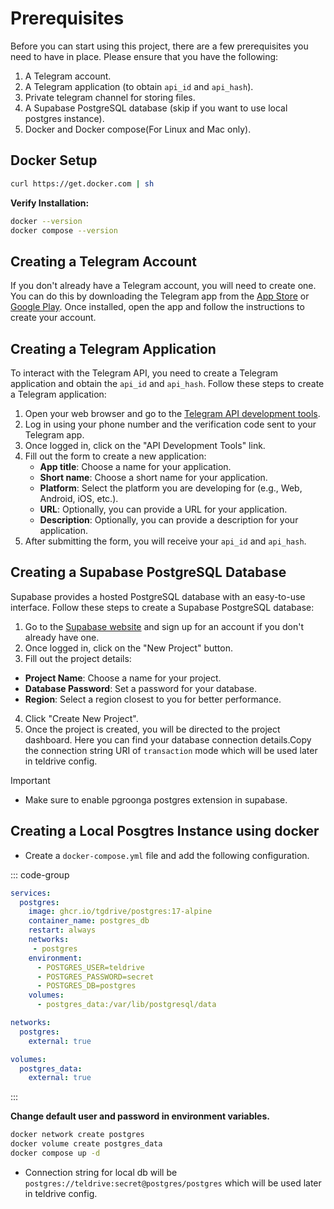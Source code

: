 # Prerequisites

Before you can start using this project, there are a few prerequisites you need to have in place. Please ensure that you have the following:

1. A Telegram account.
2. A Telegram application (to obtain `api_id` and `api_hash`).
3. Private telegram channel for storing files.
4. A Supabase PostgreSQL database (skip if you want to use local postgres instance).
5. Docker and Docker compose(For Linux and Mac only).

## Docker Setup

```sh
curl https://get.docker.com | sh
```
**Verify Installation:**
```sh
docker --version
docker compose --version
```

## Creating a Telegram Account

If you don't already have a Telegram account, you will need to create one. You can do this by downloading the Telegram app from the [App Store](https://apps.apple.com/us/app/telegram-messenger/id686449807) or [Google Play](https://play.google.com/store/apps/details?id=org.telegram.messenger&hl=en). Once installed, open the app and follow the instructions to create your account.

## Creating a Telegram Application

To interact with the Telegram API, you need to create a Telegram application and obtain the `api_id` and `api_hash`. Follow these steps to create a Telegram application:

1. Open your web browser and go to the [Telegram API development tools](https://my.telegram.org).
2. Log in using your phone number and the verification code sent to your Telegram app.
3. Once logged in, click on the "API Development Tools" link.
4. Fill out the form to create a new application:
   - **App title**: Choose a name for your application.
   - **Short name**: Choose a short name for your application.
   - **Platform**: Select the platform you are developing for (e.g., Web, Android, iOS, etc.).
   - **URL**: Optionally, you can provide a URL for your application.
   - **Description**: Optionally, you can provide a description for your application.
5. After submitting the form, you will receive your `api_id` and `api_hash`.

## Creating a Supabase PostgreSQL Database

Supabase provides a hosted PostgreSQL database with an easy-to-use interface. Follow these steps to create a Supabase PostgreSQL database:

1. Go to the [Supabase website](https://supabase.io) and sign up for an account if you don't already have one.
2. Once logged in, click on the "New Project" button.
3. Fill out the project details:
- **Project Name**: Choose a name for your project.
- **Database Password**: Set a password for your database.
- **Region**: Select a region closest to you for better performance.
4. Click "Create New Project".
5. Once the project is created, you will be directed to the project dashboard. Here you can find your database connection details.Copy the connection string URI of `transaction` mode  which will be used later in teldrive config.
> [!IMPORTANT]
>- Make sure to enable pgroonga postgres extension in supabase.


## Creating a Local Posgtres Instance using docker

- Create a `docker-compose.yml` file and add the following configuration.

::: code-group

```yml [docker-compose.yml]
services:
  postgres:
    image: ghcr.io/tgdrive/postgres:17-alpine
    container_name: postgres_db
    restart: always
    networks:
     - postgres
    environment:
      - POSTGRES_USER=teldrive
      - POSTGRES_PASSWORD=secret
      - POSTGRES_DB=postgres
    volumes:
      - postgres_data:/var/lib/postgresql/data

networks:
  postgres:                                 
    external: true

volumes:
  postgres_data:
    external: true
```
:::

**Change default user and password in environment variables.**

```sh
docker network create postgres
docker volume create postgres_data
docker compose up -d
```
- Connection string for local db will be `postgres://teldrive:secret@postgres/postgres` which will be used later in teldrive config.